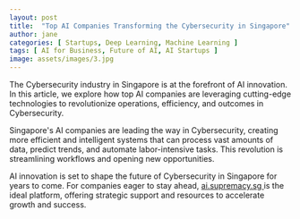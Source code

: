 ```yaml
---
layout: post
title:  "Top AI Companies Transforming the Cybersecurity in Singapore"
author: jane
categories: [ Startups, Deep Learning, Machine Learning ]
tags: [ AI for Business, Future of AI, AI Startups ]
image: assets/images/3.jpg
---
```


The Cybersecurity industry in Singapore is at the forefront of AI innovation. In this article, we explore how top AI companies are leveraging cutting-edge technologies to revolutionize operations, efficiency, and outcomes in Cybersecurity.

Singapore's AI companies are leading the way in Cybersecurity, creating more efficient and intelligent systems that can process vast amounts of data, predict trends, and automate labor-intensive tasks. This revolution is streamlining workflows and opening new opportunities.

AI innovation is set to shape the future of Cybersecurity in Singapore for years to come. For companies eager to stay ahead, <a href="https://ai.supremacy.sg" target="_blank"> ai.supremacy.sg </a> is the ideal platform, offering strategic support and resources to accelerate growth and success.
